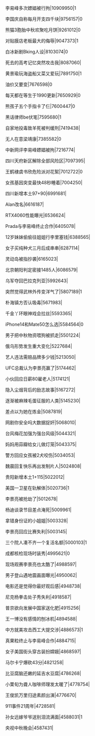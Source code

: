李易峰多次嫖娼被行拘|10909950|1

李国庆自称每月开支四千块|9756157|0

熊猫3胞胎中秋欢聚吃月饼|9261012|0

对贴膜店老板最大的侮辱|9047373|1

白冰新剧Bking人设|8103074|0

死去的高考记忆突然攻击我|8087060|

黄景瑜玩海盗船又菜又爱玩|7891750|1

油价又要变|7676598|0

每天都在等生于1990更新|7650929|0

熊孩子五个手指卡了仨|7600447|0

黑话律师be伏笔|7595680|1

自家地投毒致羊死被判缓刑|7419438|

无人在意梁靖康|7385582|0

中新网评李易峰嫖娼被拘|7216774|

四川天府新区解除全部风险区|7097395|

王鹤棣虞书欣危险派对花絮|7012722|0

女孩基因突变最快48秒睡着|7004250|

四川新增本土97+90|6991681|

Alan改名|6616187|

RTX4060性能曝光|6536624|

Prada与李易峰终止合作|6405078|

12岁妹妹偷偷往姐姐行李里塞钱|6388565|

女子买纯种犬三月后成串串|6287114|

灵动岛被指抄袭|6165023|

北京朝阳判定密接1485人|6086579|

乌军夺回巴拉克列亚|5992643|

突然觉得武林外传变洋气了|5807189|1

朴海镇方否认吸毒|5671983|

千金丫环眼神戏会拉丝|5593365|

iPhone14和Mate50怎么选|5584564|0

男子把中秋物资喂狗被抓走|5501224|

俄乌形势发生重大变化|5227684|

艺人违法需赔品牌多少钱|5213050|

UFC总裁认为李景亮赢了|5174462|

小伙回应日薪80雇老人|5174121|

隐入尘烟背后的励志故事|5167272|

逐渐被麻辣毛蛋征服的人类|5145230|

差点以为她在炼金|5087819|

网剧你安全吗大数据捉奸|5068010|

台风梅花加强为强台风级|5044321|

妈妈用蒜瓣给女儿做灯笼|5043375|

警方回应女孩被2犬咬伤|5034053|

魏晨回复快乐再出发制片人|5024808|

贵阳新增本土1+115|5022012|

美国一卫星在轨解体|5020736|1

李景亮被抢劫了|5012678|

杨迪谈录节目差点淹死|5009961|

拿错身份证的小姐姐|5003328|

李景亮回应比赛失利|5003145|

三个院人凑不齐一个复活名额|5000103|1

成都核检现场时装秀|4995621|0

现场观赛李景亮也太酷了|4988597|

男子登山遇地震画面曝光|4950062|

电影还是觉得你最好观后感|4948738|

尼克杨拳击处子秀失利|4918587|

普京欲向发展中国家送化肥|4915256|

王一博没有感情的刨冰机|4894588|

中方就美攻击西工大提交涉|4886573|1

真果粒终止与李易峰合作|4884715|

女子美国街头穿古装扮嫦娥|4868597|

马尔卡宁爆砍43分|4821258|

比豆腐脑还嫩的延吉水豆腐|4786268|

小栗旬为聋人咖啡师理发太暖了|4778754|

王俊凯万里归途素颜出演|4776670|

911事件21周年|4728581|

孙女远嫁爷爷送别泪流满面|4588031|1

央视中秋晚会|4587431|

